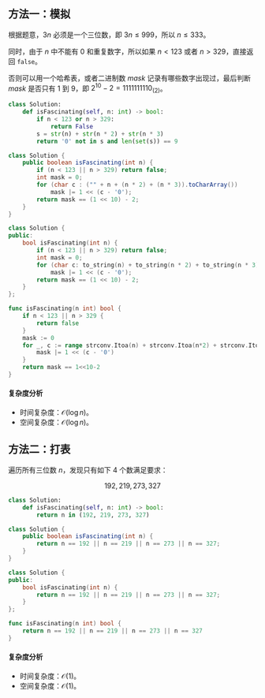 ## 方法一：模拟

根据题意，$3n$ 必须是一个三位数，即 $3n\le 999$，所以 $n\le 333$。

同时，由于 $n$ 中不能有 $0$ 和重复数字，所以如果 $n<123$ 或者 $n>329$，直接返回 `false`。

否则可以用一个哈希表，或者二进制数 $\textit{mask}$ 记录有哪些数字出现过，最后判断 $\textit{mask}$ 是否只有 $1$ 到 $9$，即 $2^{10}-2=1111111110_{(2)}$。

```py [sol-Python3]
class Solution:
    def isFascinating(self, n: int) -> bool:
        if n < 123 or n > 329:
            return False
        s = str(n) + str(n * 2) + str(n * 3)
        return '0' not in s and len(set(s)) == 9
```

```java [sol-Java]
class Solution {
    public boolean isFascinating(int n) {
        if (n < 123 || n > 329) return false;
        int mask = 0;
        for (char c : ("" + n + (n * 2) + (n * 3)).toCharArray())
            mask |= 1 << (c - '0');
        return mask == (1 << 10) - 2;
    }
}
```

```cpp [sol-C++]
class Solution {
public:
    bool isFascinating(int n) {
        if (n < 123 || n > 329) return false;
        int mask = 0;
        for (char c: to_string(n) + to_string(n * 2) + to_string(n * 3))
            mask |= 1 << (c - '0');
        return mask == (1 << 10) - 2;
    }
};
```

```go [sol-Go]
func isFascinating(n int) bool {
	if n < 123 || n > 329 {
		return false
	}
	mask := 0
	for _, c := range strconv.Itoa(n) + strconv.Itoa(n*2) + strconv.Itoa(n*3) {
		mask |= 1 << (c - '0')
	}
	return mask == 1<<10-2
}
```

#### 复杂度分析

- 时间复杂度：$\mathcal{O}(\log n)$。
- 空间复杂度：$\mathcal{O}(\log n)$。

## 方法二：打表

遍历所有三位数 $n$，发现只有如下 $4$ 个数满足要求：

$$
192,219,273,327
$$

```py [sol-Python3]
class Solution:
    def isFascinating(self, n: int) -> bool:
        return n in (192, 219, 273, 327)
```

```java [sol-Java]
class Solution {
    public boolean isFascinating(int n) {
        return n == 192 || n == 219 || n == 273 || n == 327;
    }
}
```

```cpp [sol-C++]
class Solution {
public:
    bool isFascinating(int n) {
        return n == 192 || n == 219 || n == 273 || n == 327;
    }
};
```

```go [sol-Go]
func isFascinating(n int) bool {
	return n == 192 || n == 219 || n == 273 || n == 327
}
```

#### 复杂度分析

- 时间复杂度：$\mathcal{O}(1)$。
- 空间复杂度：$\mathcal{O}(1)$。
